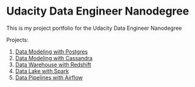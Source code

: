# Udacity Data Engineer Nanodegree

This is my project portfolio for the Udacity Data Engineer Nanodegree

Projects:
1. [Data Modeling with Postgres](https://github.com/tompp4/udacity-data-engineer-nanodegree/tree/master/01-data-modeling-with-postgres)
2. [Data Modeling with Cassandra](https://github.com/tompp4/udacity-data-engineer-nanodegree/tree/master/02-data-modeling-with-cassandra)
3. [Data Warehouse with Redshift](https://github.com/tompp4/udacity-data-engineer-nanodegree/tree/master/03-data-warehouse)
4. [Data Lake with Spark](https://github.com/tompp4/udacity-data-engineer-nanodegree/tree/master/04-data-lake)
5. [Data Pipelines with Airflow](https://github.com/tompp4/udacity-data-engineer-nanodegree/tree/master/04-data-pipelines)
